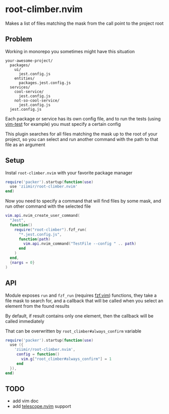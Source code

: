 root-climber.nvim
=================

Makes a list of files matching the mask from the call point to the project root

Problem
-------

Working in monorepo you sometimes might have this situation

```
your-awesome-project/
  packages/
    ui/
      jest.config.js
    entities/
      packages.jest.config.js
  services/
    cool-service/
      jest.config.js
    not-so-cool-service/
      jest.config.js
  jest.config.js
```

Each package or service has its own config file,
and to run the tests (using [vim-test](https://github.com/vim-test/vim-test) for example) you must specify a certain config

This plugin searches for all files matching the mask up to the root of your project,
so you can select and run another command with the path to that file as an argument

Setup
-----

Instal `root-climber.nvim` with your favorite package manager

```lua
require('packer').startup(function(use)
  use 'ziimir/root-climber.nvim'
end)
```

Now you need to specify a command that will find files by some mask, and run other command with the selected file

```lua
vim.api.nvim_create_user_command(
  "Jest",
  function()
    require("root-climber").fzf_run(
      "*.jest.config.js",
      function(path)
        vim.api.nvim_command("TestFile --config " .. path)
      end
    )
  end,
  {nargs = 0}
)
```

API
---

Module exposes `run` and `fzf_run` (requires [fzf.vim](https://github.com/junegunn/fzf.vim)) functions,
they take a file mask to search for, and a callback that will be called when you select an element from the found results

By default, if result contains only one element, then the callback will be called immediately

That can be overwritten by `root_climber#always_confirm` variable

```lua
require('packer').startup(function(use)
  use ({
    'ziimir/root-climber.nvim',
     config = function()
       vim.g["root_climber#always_confirm"] = 1
     end
  }),
end)
```

TODO
----

- add vim doc
- add [telescope.nvim](https://github.com/nvim-telescope/telescope.nvim) support
